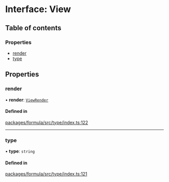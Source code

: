 # Interface: View

## Table of contents

### Properties

- [render](View.md#render)
- [type](View.md#type)

## Properties

### <a id="render" name="render"></a> render

• **render**: [`ViewRender`](../README.md#viewrender)

#### Defined in

[packages/formula/src/type/index.ts:122](https://github.com/mashcard/mashcard/blob/main/packages/formula/src/type/index.ts#L122)

___

### <a id="type" name="type"></a> type

• **type**: `string`

#### Defined in

[packages/formula/src/type/index.ts:121](https://github.com/mashcard/mashcard/blob/main/packages/formula/src/type/index.ts#L121)
